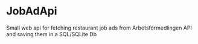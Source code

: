 # JobAdApi
Small web api for fetching restaurant job ads from Arbetsförmedlingen API and saving them in a SQL/SQLite Db
